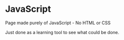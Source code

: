 # JavaScript
Page made purely of JavaScript - No HTML or CSS

Just done as a learning tool to see what could be done.

